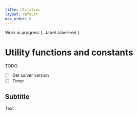 ```yaml
---
title: Utilities
layout: default
nav_order: 9
---
```


Work in progress
{: .label .label-red }

# Utility functions and constants

TODO:

- [ ] Get solver version
- [ ] Timer

## Subtitle

Text
